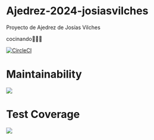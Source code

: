 # Ajedrez-2024-josiasvilches

Proyecto de Ajedrez de Josías Vilches

cocinando🍳🍳🍳

[![CircleCI](https://dl.circleci.com/status-badge/img/gh/um-computacion-tm/ajedrez-2024-josiasvilches/tree/main.svg?style=svg)](https://dl.circleci.com/status-badge/redirect/gh/um-computacion-tm/ajedrez-2024-josiasvilches/tree/main)

# Maintainability
<a href="https://codeclimate.com/github/um-computacion-tm/ajedrez-2024-josiasvilches/maintainability"><img src="https://api.codeclimate.com/v1/badges/769b2f251549c76da190/maintainability" /></a>

# Test Coverage
<a href="https://codeclimate.com/github/um-computacion-tm/ajedrez-2024-josiasvilches/test_coverage"><img src="https://api.codeclimate.com/v1/badges/769b2f251549c76da190/test_coverage" /></a>